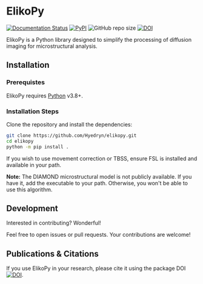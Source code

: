 # ElikoPy

[![Documentation Status](https://readthedocs.org/projects/elikopy/badge/?version=latest)](https://elikopy.readthedocs.io/en/latest/?badge=latest) [![PyPI](https://img.shields.io/pypi/v/elikopy?label=pypi%20package)](https://pypi.org/project/elikopy//) ![GitHub repo size](https://img.shields.io/github/repo-size/Hyedryn/elikopy) [![DOI](https://zenodo.org/badge/296056994.svg)](https://zenodo.org/doi/10.5281/zenodo.10514465)

ElikoPy is a Python library designed to simplify the processing of diffusion imaging for microstructural analysis.

## Installation

### Prerequistes

ElikoPy requires [Python](https://www.python.org/) v3.8+.

### Installation Steps

Clone the repository and install the dependencies:

```sh
git clone https://github.com/Hyedryn/elikopy.git
cd elikopy
python -m pip install .
```

If you wish to use movement correction or TBSS, ensure FSL is installed and available in your path.

**Note:** The DIAMOND microstructural model is not publicly available. If you have it, add the executable to your path. Otherwise, you won't be able to use this algorithm.

## Development

Interested in contributing? Wonderful!

Feel free to open issues or pull requests. Your contributions are welcome!

## Publications & Citations

If you use ElikoPy in your research, please cite it using the package DOI [![DOI](https://zenodo.org/badge/296056994.svg)](https://zenodo.org/doi/10.5281/zenodo.10514465).
